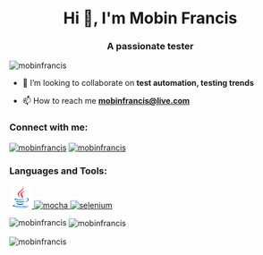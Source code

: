 <h1 align="center">Hi 👋, I'm Mobin Francis</h1>
<h3 align="center">A passionate tester</h3>

<p align="left"> <img src="https://komarev.com/ghpvc/?username=mobinfrancis&label=Profile%20views&color=0e75b6&style=flat" alt="mobinfrancis" /> </p>

- 👯 I’m looking to collaborate on **test automation, testing trends**

- 📫 How to reach me **mobinfrancis@live.com**

<h3 align="left">Connect with me:</h3>
<p align="left">
<a href="https://twitter.com/mobinfrancis" target="blank"><img align="center" src="https://raw.githubusercontent.com/rahuldkjain/github-profile-readme-generator/master/src/images/icons/Social/twitter.svg" alt="mobinfrancis" height="30" width="40" /></a>
<a href="https://linkedin.com/in/mobinfrancis" target="blank"><img align="center" src="https://raw.githubusercontent.com/rahuldkjain/github-profile-readme-generator/master/src/images/icons/Social/linked-in-alt.svg" alt="mobinfrancis" height="30" width="40" /></a>
</p>

<h3 align="left">Languages and Tools:</h3>
<p align="left"> <a href="https://www.java.com" target="_blank" rel="noreferrer"> <img src="https://raw.githubusercontent.com/devicons/devicon/master/icons/java/java-original.svg" alt="java" width="40" height="40"/> </a> <a href="https://mochajs.org" target="_blank" rel="noreferrer"> <img src="https://www.vectorlogo.zone/logos/mochajs/mochajs-icon.svg" alt="mocha" width="40" height="40"/> </a> <a href="https://www.selenium.dev" target="_blank" rel="noreferrer"> <img src="https://raw.githubusercontent.com/detain/svg-logos/780f25886640cef088af994181646db2f6b1a3f8/svg/selenium-logo.svg" alt="selenium" width="40" height="40"/> </a> </p>

<p><img align="left" src="https://github-readme-stats.vercel.app/api/top-langs?username=mobinfrancis&show_icons=true&locale=en&layout=compact" alt="mobinfrancis" /></p>

<p>&nbsp;<img align="center" src="https://github-readme-stats.vercel.app/api?username=mobinfrancis&show_icons=true&locale=en" alt="mobinfrancis" /></p>

<p><img align="center" src="https://github-readme-streak-stats.herokuapp.com/?user=mobinfrancis&" alt="mobinfrancis" /></p>
